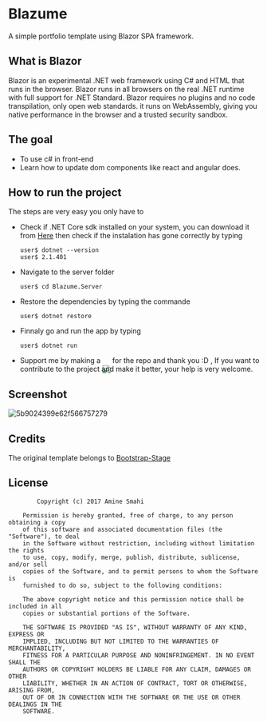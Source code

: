 # Blazume
A simple portfolio template using Blazor SPA framework.

## What is Blazor
Blazor is an experimental .NET web framework using C# and HTML that runs in the browser.
Blazor runs in all browsers on the real .NET runtime with full support for .NET Standard. Blazor requires no plugins and no code transpilation, only open web standards. it runs on WebAssembly, giving you native performance in the browser and a trusted security sandbox.

## The goal
* To use c# in front-end
* Learn how to update dom components like react and angular does.

## How to run the project
The steps are very easy you only have to
* Check if .NET Core sdk installed on your system, you can download it from [Here](https://www.microsoft.com/net/download) then check if the instalation has gone correctly by typing
      
      user$ dotnet --version
      user$ 2.1.401 
* Navigate to the server folder

      user$ cd Blazume.Server
* Restore the dependencies by typing the commande
  
      user$ dotnet restore
* Finnaly go and run the app by typing

      user$ dotnet run
* Support me by making a <img style="margin-bottom: -20px;" src="https://user-images.githubusercontent.com/24621701/44811262-193e6e00-abcc-11e8-8e61-e52d8c78d5c9.png" /> for the repo and thank you :D , If you want to contribute to the project and make it better, your help is very welcome. 

## Screenshot
![5b9024399e62f566757279](https://user-images.githubusercontent.com/24621701/45114684-8c546100-b145-11e8-91a2-545bd2f0c289.gif)

## Credits
The original template belongs to [Bootstrap-Stage](https://github.com/Bootstrap-Stage/flatfolio)

## License

            Copyright (c) 2017 Amine Smahi

        Permission is hereby granted, free of charge, to any person obtaining a copy
        of this software and associated documentation files (the "Software"), to deal
        in the Software without restriction, including without limitation the rights
        to use, copy, modify, merge, publish, distribute, sublicense, and/or sell
        copies of the Software, and to permit persons to whom the Software is
        furnished to do so, subject to the following conditions:

        The above copyright notice and this permission notice shall be included in all
        copies or substantial portions of the Software.

        THE SOFTWARE IS PROVIDED "AS IS", WITHOUT WARRANTY OF ANY KIND, EXPRESS OR
        IMPLIED, INCLUDING BUT NOT LIMITED TO THE WARRANTIES OF MERCHANTABILITY,
        FITNESS FOR A PARTICULAR PURPOSE AND NONINFRINGEMENT. IN NO EVENT SHALL THE
        AUTHORS OR COPYRIGHT HOLDERS BE LIABLE FOR ANY CLAIM, DAMAGES OR OTHER
        LIABILITY, WHETHER IN AN ACTION OF CONTRACT, TORT OR OTHERWISE, ARISING FROM,
        OUT OF OR IN CONNECTION WITH THE SOFTWARE OR THE USE OR OTHER DEALINGS IN THE
        SOFTWARE.

